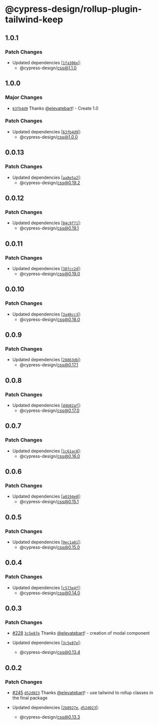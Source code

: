 # @cypress-design/rollup-plugin-tailwind-keep

## 1.0.1

### Patch Changes

- Updated dependencies [[`1fa306e`](https://github.com/cypress-io/cypress-design/commit/1fa306e7737cb36c82a037158d32926e821227a1)]:
  - @cypress-design/css@1.1.0

## 1.0.0

### Major Changes

- [`63fb4d9`](https://github.com/cypress-io/cypress-design/commit/63fb4d9e60f6c56c563d17e3b983d0ebd25e0e87) Thanks [@elevatebart](https://github.com/elevatebart)! - Create 1.0

### Patch Changes

- Updated dependencies [[`63fb4d9`](https://github.com/cypress-io/cypress-design/commit/63fb4d9e60f6c56c563d17e3b983d0ebd25e0e87)]:
  - @cypress-design/css@1.0.0

## 0.0.13

### Patch Changes

- Updated dependencies [[`aa8e5a2`](https://github.com/cypress-io/cypress-design/commit/aa8e5a2bac5bec5ffb7ed650c9cc34e1b4b818fa)]:
  - @cypress-design/css@0.19.2

## 0.0.12

### Patch Changes

- Updated dependencies [[`04c9f71`](https://github.com/cypress-io/cypress-design/commit/04c9f714391166128f189551696bdac7a7d836ff)]:
  - @cypress-design/css@0.19.1

## 0.0.11

### Patch Changes

- Updated dependencies [[`38fcc2d`](https://github.com/cypress-io/cypress-design/commit/38fcc2d5b20a69b89226aadffdc4f418a3fedb79)]:
  - @cypress-design/css@0.19.0

## 0.0.10

### Patch Changes

- Updated dependencies [[`3a48cc3`](https://github.com/cypress-io/cypress-design/commit/3a48cc327666f1a3b067263a24dd13a3ba1f3b1e)]:
  - @cypress-design/css@0.18.0

## 0.0.9

### Patch Changes

- Updated dependencies [[`28863db`](https://github.com/cypress-io/cypress-design/commit/28863dbcf9dc6a9215583efce0a185133e377fc0)]:
  - @cypress-design/css@0.17.1

## 0.0.8

### Patch Changes

- Updated dependencies [[`d4b02af`](https://github.com/cypress-io/cypress-design/commit/d4b02af4d1698946789f1f24e2d7d5fb776ca3bd)]:
  - @cypress-design/css@0.17.0

## 0.0.7

### Patch Changes

- Updated dependencies [[`1c61ac8`](https://github.com/cypress-io/cypress-design/commit/1c61ac8b242e085c3a6a0c93890110d8b17072fe)]:
  - @cypress-design/css@0.16.0

## 0.0.6

### Patch Changes

- Updated dependencies [[`a0194e0`](https://github.com/cypress-io/cypress-design/commit/a0194e0f045059a64bf1b0b378d4b6b8b12d02f2)]:
  - @cypress-design/css@0.15.1

## 0.0.5

### Patch Changes

- Updated dependencies [[`9ec1a81`](https://github.com/cypress-io/cypress-design/commit/9ec1a81cbe0a136bb8bd74b5af968c41615cefbc)]:
  - @cypress-design/css@0.15.0

## 0.0.4

### Patch Changes

- Updated dependencies [[`c573e4f`](https://github.com/cypress-io/cypress-design/commit/c573e4ff978f6fd98ef8f9967742b062d81fb07f)]:
  - @cypress-design/css@0.14.0

## 0.0.3

### Patch Changes

- [#228](https://github.com/cypress-io/cypress-design/pull/228) [`3c5e87e`](https://github.com/cypress-io/cypress-design/commit/3c5e87e56937be486c10c928170ee7b64eb622c6) Thanks [@elevatebart](https://github.com/elevatebart)! - creation of modal component

- Updated dependencies [[`3c5e87e`](https://github.com/cypress-io/cypress-design/commit/3c5e87e56937be486c10c928170ee7b64eb622c6)]:
  - @cypress-design/css@0.13.4

## 0.0.2

### Patch Changes

- [#245](https://github.com/cypress-io/cypress-design/pull/245) [`d52d023`](https://github.com/cypress-io/cypress-design/commit/d52d02301bb851d514661a8c258d0c4ae5baf171) Thanks [@elevatebart](https://github.com/elevatebart)! - use tailwind to rollup classes in the final package

- Updated dependencies [[`2b8927e`](https://github.com/cypress-io/cypress-design/commit/2b8927e6b6ee395d63a1b12e11c57888ee43940e), [`d52d023`](https://github.com/cypress-io/cypress-design/commit/d52d02301bb851d514661a8c258d0c4ae5baf171)]:
  - @cypress-design/css@0.13.3
